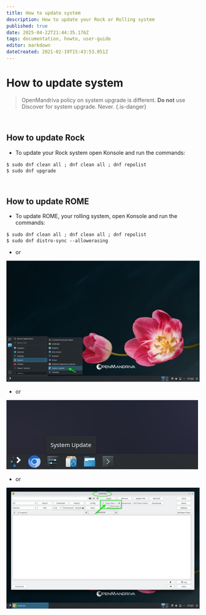 ```yaml
---
title: How to update system
description: How to update your Rock or Rolling system
published: true
date: 2025-04-22T21:44:35.176Z
tags: documentation, howto, user-guide
editor: markdown
dateCreated: 2021-02-19T15:43:53.051Z
---
```


# How to update system

> OpenMandriva policy on system upgrade is different.
> **Do not** use Discover for system upgrade. Never.
{.is-danger}

<br>

## How to update Rock
- To update your Rock system open Konsole and run the commands:
```
$ sudo dnf clean all ; dnf clean all ; dnf repolist
$ sudo dnf upgrade
```



<br>

## How to update ROME
- To update ROME, your rolling system, open Konsole and run the commands:
```
$ sudo dnf clean all ; dnf clean all ; dnf repolist
$ sudo dnf distro-sync --allowerasing
```

- or

![update-menu.png](/images/update-menu.png)


- or

![update-60-taskmanager02.jpg](/images/update-60-taskmanager02.jpg)

- or

![update-dnfdrake.png](/images/update-dnfdrake.png)
